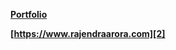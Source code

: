 **[Portfolio][1]**


**[https://www.rajendraarora.com][2]**

[1]: https://rajendraarora16.github.io/portfolio/
[2]: https://www.rajendraarora.com/
